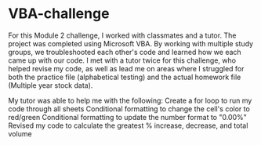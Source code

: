 # VBA-challenge

For this Module 2 challenge, I worked with classmates and a tutor. The project was completed using Microsoft VBA. By working with multiple study groups, we troubleshooted each other's code and learned how we each came up with our code. I met with a tutor twice for this challenge, who helped revise my code, as well as lead me on areas where I struggled for both the practice file (alphabetical testing) and the actual homework file (Multiple year stock data). 

My tutor was able to help me with the following: 
Create a for loop to run my code through all sheets 
Conditional formatting to change the cell's color to red/green 
Conditional formatting to update the number format to "0.00%" 
Revised my code to calculate the greatest % increase, decrease, and total volume 
